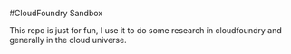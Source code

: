 #CloudFoundry Sandbox

This repo is just for fun, I use it to do some research in cloudfoundry and generally in the cloud universe.
